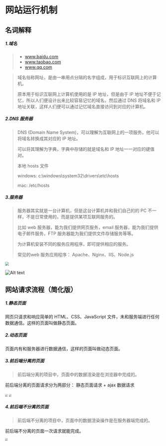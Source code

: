 # 网站运行机制

## 名词解释

##### 1.域名

> * www.baidu.com
> * www.taobao.com
> * www.qq.com

> 域名俗称网址，是由一串用点分隔的名字组成，用于标识互联网上的计算机。
>
> 原本用于标识互联网上计算机使用的是 IP 地址，但是由于 IP 地址不便于记忆，所以人们便设计出来比较容易记忆的域名，然后通过 DNS 将域名和 IP 地址关联，这样人们便可以通过记忆域名直接访问到对应的计算机。

##### 2.DNS 服务器

> DNS (Domain Name System)，可以理解为互联网上的一项服务，他可以将域名转换成其对应的 IP 地址。
>
> 可以将其理解为字典，字典中存储的就是域名和 IP 地址一一对应的键值对。
>
> 本地 hosts 文件
>
> windows: c:\windows\system32\drivers\etc\hosts
>
> mac: /etc/hosts

##### 3.服务器

> 服务器其实就是一台计算机，但是这台计算机并和我们自己的的 PC 不一样，不是日常使用的，而是提供某项互联网服务的。
>
> 比如 web 服务器，能为我们提供网页服务，email 服务器，能为我们提供电子邮件服务，FTP 服务器能为我们提供文件存储服务等等。
>
> 为计算机安装不同的服务应用程序，即可提供相应的服务。
>
> 常见的web 服务应用程序： Apache、Nginx、IIS、Node.js

<img src="https://cdn.staticaly.com/gh/d-yx/my-images@main/notes/server.jpeg" style="zoom:75%;" />

![Alt text](https://cdn.staticaly.com/gh/d-yx/my-images@main/notes/server-list.jpeg)

## 网站请求流程（简化版）

##### 1.静态页面

网页只请求和响应简单的 HTML、CSS、JavaScript 文件，未和服务端进行任何数据通信。这样的页面叫做静态页面。

##### 2.动态页面

页面内有和服务器进行数据通信，这样的页面叫做动态页面。

##### 3.前后端分离的页面

> 前后端分离的项目中，页面中的数据渲染是在浏览器中完成的。

前后端分离的页面请求分为两部分： 静态页面请求 + ajax 数据请求

<img src="https://cdn.staticaly.com/gh/d-yx/my-images@main/notes/网站运行机制-静态网页请求.png" style="zoom:50%;" />

<img src="https://cdn.staticaly.com/gh/d-yx/my-images@main/notes/网站运行机制-接口请求.png" style="zoom:50%;" />



##### 4.前后端不分离的页面

> 前后端不分离的项目中，页面中的数据渲染操作是在服务器端完成的。

前后端不分离的页面一次请求就能完成。

<img src="https://cdn.staticaly.com/gh/d-yx/my-images@main/notes/网站运行机制-动态网页.png" style="zoom:50%;" />
